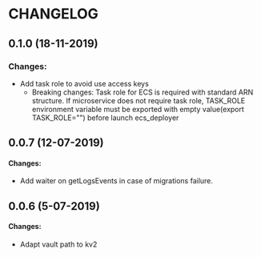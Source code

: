 # CHANGELOG

## 0.1.0 (18-11-2019)

### Changes:
 - Add task role to avoid use access keys 
   - Breaking changes: Task role for ECS is required with standard ARN structure. If microservice does not require task role, TASK_ROLE environment variable must be exported with empty value(export TASK_ROLE="") before launch ecs_deployer

## 0.0.7 (12-07-2019) 

#### Changes:
 - Add waiter on getLogsEvents in case of migrations failure.
 
## 0.0.6 (5-07-2019) 

#### Changes:
- Adapt vault path to kv2
 
